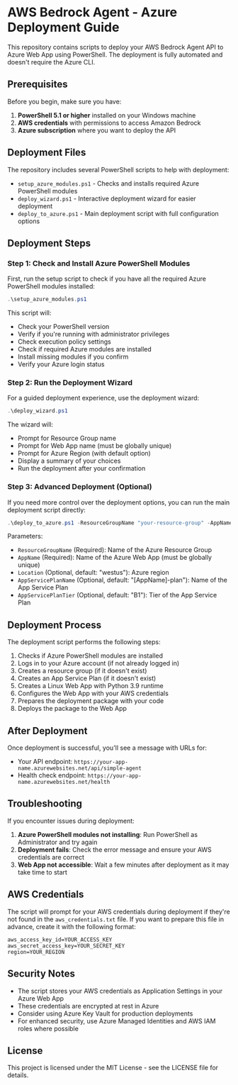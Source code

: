 # AWS Bedrock Agent - Azure Deployment Guide

This repository contains scripts to deploy your AWS Bedrock Agent API to Azure Web App using PowerShell. The deployment is fully automated and doesn't require the Azure CLI.

## Prerequisites

Before you begin, make sure you have:

1. **PowerShell 5.1 or higher** installed on your Windows machine
2. **AWS credentials** with permissions to access Amazon Bedrock
3. **Azure subscription** where you want to deploy the API

## Deployment Files

The repository includes several PowerShell scripts to help with deployment:

- `setup_azure_modules.ps1` - Checks and installs required Azure PowerShell modules
- `deploy_wizard.ps1` - Interactive deployment wizard for easier deployment
- `deploy_to_azure.ps1` - Main deployment script with full configuration options

## Deployment Steps

### Step 1: Check and Install Azure PowerShell Modules

First, run the setup script to check if you have all the required Azure PowerShell modules installed:

```powershell
.\setup_azure_modules.ps1
```

This script will:
- Check your PowerShell version
- Verify if you're running with administrator privileges
- Check execution policy settings
- Check if required Azure modules are installed
- Install missing modules if you confirm
- Verify your Azure login status

### Step 2: Run the Deployment Wizard

For a guided deployment experience, use the deployment wizard:

```powershell
.\deploy_wizard.ps1
```

The wizard will:
- Prompt for Resource Group name
- Prompt for Web App name (must be globally unique)
- Prompt for Azure Region (with default option)
- Display a summary of your choices
- Run the deployment after your confirmation

### Step 3: Advanced Deployment (Optional)

If you need more control over the deployment options, you can run the main deployment script directly:

```powershell
.\deploy_to_azure.ps1 -ResourceGroupName "your-resource-group" -AppName "your-webapp-name" -Location "westus" -AppServicePlanName "your-plan-name" -AppServicePlanTier "B1"
```

Parameters:
- `ResourceGroupName` (Required): Name of the Azure Resource Group
- `AppName` (Required): Name of the Azure Web App (must be globally unique)
- `Location` (Optional, default: "westus"): Azure region
- `AppServicePlanName` (Optional, default: "[AppName]-plan"): Name of the App Service Plan
- `AppServicePlanTier` (Optional, default: "B1"): Tier of the App Service Plan

## Deployment Process

The deployment script performs the following steps:

1. Checks if Azure PowerShell modules are installed
2. Logs in to your Azure account (if not already logged in)
3. Creates a resource group (if it doesn't exist)
4. Creates an App Service Plan (if it doesn't exist)
5. Creates a Linux Web App with Python 3.9 runtime
6. Configures the Web App with your AWS credentials
7. Prepares the deployment package with your code
8. Deploys the package to the Web App

## After Deployment

Once deployment is successful, you'll see a message with URLs for:
- Your API endpoint: `https://your-app-name.azurewebsites.net/api/simple-agent`
- Health check endpoint: `https://your-app-name.azurewebsites.net/health`

## Troubleshooting

If you encounter issues during deployment:

1. **Azure PowerShell modules not installing**: Run PowerShell as Administrator and try again
2. **Deployment fails**: Check the error message and ensure your AWS credentials are correct
3. **Web App not accessible**: Wait a few minutes after deployment as it may take time to start

## AWS Credentials

The script will prompt for your AWS credentials during deployment if they're not found in the `aws_credentials.txt` file. If you want to prepare this file in advance, create it with the following format:

```
aws_access_key_id=YOUR_ACCESS_KEY
aws_secret_access_key=YOUR_SECRET_KEY
region=YOUR_REGION
```

## Security Notes

- The script stores your AWS credentials as Application Settings in your Azure Web App
- These credentials are encrypted at rest in Azure
- Consider using Azure Key Vault for production deployments
- For enhanced security, use Azure Managed Identities and AWS IAM roles where possible

## License

This project is licensed under the MIT License - see the LICENSE file for details.
